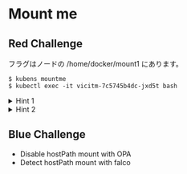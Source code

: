 # Mount me

## Red Challenge

フラグはノードの /home/docker/mount1 にあります。

```shell
$ kubens mountme
$ kubectl exec -it vicitm-7c5745b4dc-jxd5t bash
```

<details>
<summary>Hint 1</summary>
マウントされている ServiceAccount の権限は？
</details>

<details>
<summary>Hint 2</summary>
hostPath マウント
</details>

## Blue Challenge

* Disable hostPath mount with OPA 
* Detect hostPath mount with falco
